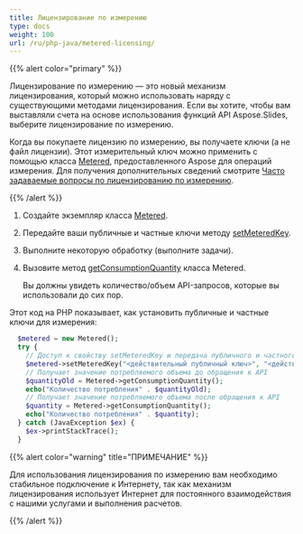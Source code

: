 ```yaml
---
title: Лицензирование по измерению
type: docs
weight: 100
url: /ru/php-java/metered-licensing/
---
```


{{% alert color="primary" %}} 

Лицензирование по измерению — это новый механизм лицензирования, который можно использовать наряду с существующими методами лицензирования. Если вы хотите, чтобы вам выставляли счета на основе использования функций API Aspose.Slides, выберите лицензирование по измерению.

Когда вы покупаете лицензию по измерению, вы получаете ключи (а не файл лицензии). Этот измерительный ключ можно применить с помощью класса [Metered](https://reference.aspose.com/slides/php-java/aspose.slides/metered/), предоставленного Aspose для операций измерения. Для получения дополнительных сведений смотрите [Часто задаваемые вопросы по лицензированию по измерению](https://purchase.aspose.com/faqs/licensing/metered).

{{% /alert %}} 
1. Создайте экземпляр класса [Metered](https://reference.aspose.com/slides/php-java/aspose.slides/metered/).

1. Передайте ваши публичные и частные ключи методу [setMeteredKey](https://reference.aspose.com/slides/php-java/aspose.slides/metered/#setMeteredKey-java.lang.String-java.lang.String-).

1. Выполните некоторую обработку (выполните задачи).

1. Вызовите метод [getConsumptionQuantity](https://reference.aspose.com/slides/php-java/aspose.slides/metered/#getConsumptionQuantity--) класса Metered.

   Вы должны увидеть количество/объем API-запросов, которые вы использовали до сих пор.

Этот код на PHP показывает, как установить публичные и частные ключи для измерения:

```php
  $metered = new Metered();
  try {
    // Доступ к свойству setMeteredKey и передача публичного и частного ключей в качестве параметров
    $metered->setMeteredKey("<действительный публичный ключ>", "<действительный частный ключ>");
    // Получает значение потребляемого объема до обращения к API
    $quantityOld = Metered->getConsumptionQuantity();
    echo("Количество потребления" . $quantityOld);
    // Получает значение потребляемого объема после обращения к API
    $quantity = Metered->getConsumptionQuantity();
    echo("Количество потребления" . $quantity);
  } catch (JavaException $ex) {
    $ex->printStackTrace();
  }
```

{{% alert color="warning" title="ПРИМЕЧАНИЕ"  %}} 

Для использования лицензирования по измерению вам необходимо стабильное подключение к Интернету, так как механизм лицензирования использует Интернет для постоянного взаимодействия с нашими услугами и выполнения расчетов.

{{% /alert %}} 